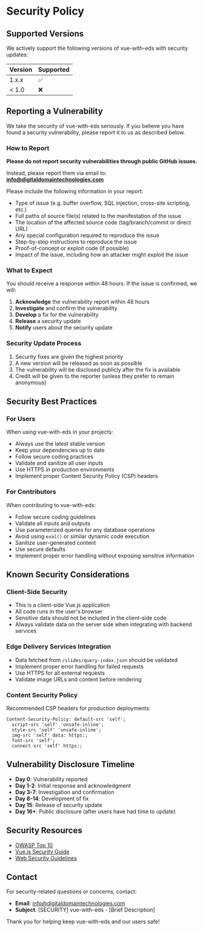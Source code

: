 # Security Policy

## Supported Versions

We actively support the following versions of vue-with-eds with security updates:

| Version | Supported          |
| ------- | ------------------ |
| 1.x.x   | :white_check_mark: |
| < 1.0   | :x:                |

## Reporting a Vulnerability

We take the security of vue-with-eds seriously. If you believe you have found a security vulnerability, please report it to us as described below.

### How to Report

**Please do not report security vulnerabilities through public GitHub issues.**

Instead, please report them via email to: **info@digitaldomaintechnologies.com**

Please include the following information in your report:
- Type of issue (e.g. buffer overflow, SQL injection, cross-site scripting, etc.)
- Full paths of source file(s) related to the manifestation of the issue
- The location of the affected source code (tag/branch/commit or direct URL)
- Any special configuration required to reproduce the issue
- Step-by-step instructions to reproduce the issue
- Proof-of-concept or exploit code (if possible)
- Impact of the issue, including how an attacker might exploit the issue

### What to Expect

You should receive a response within 48 hours. If the issue is confirmed, we will:

1. **Acknowledge** the vulnerability report within 48 hours
2. **Investigate** and confirm the vulnerability
3. **Develop** a fix for the vulnerability
4. **Release** a security update
5. **Notify** users about the security update

### Security Update Process

1. Security fixes are given the highest priority
2. A new version will be released as soon as possible
3. The vulnerability will be disclosed publicly after the fix is available
4. Credit will be given to the reporter (unless they prefer to remain anonymous)

## Security Best Practices

### For Users

When using vue-with-eds in your projects:

- Always use the latest stable version
- Keep your dependencies up to date
- Follow secure coding practices
- Validate and sanitize all user inputs
- Use HTTPS in production environments
- Implement proper Content Security Policy (CSP) headers

### For Contributors

When contributing to vue-with-eds:

- Follow secure coding guidelines
- Validate all inputs and outputs
- Use parameterized queries for any database operations
- Avoid using `eval()` or similar dynamic code execution
- Sanitize user-generated content
- Use secure defaults
- Implement proper error handling without exposing sensitive information

## Known Security Considerations

### Client-Side Security

- This is a client-side Vue.js application
- All code runs in the user's browser
- Sensitive data should not be included in the client-side code
- Always validate data on the server side when integrating with backend services

### Edge Delivery Services Integration

- Data fetched from `/slides/query-index.json` should be validated
- Implement proper error handling for failed requests
- Use HTTPS for all external requests
- Validate image URLs and content before rendering

### Content Security Policy

Recommended CSP headers for production deployments:

```
Content-Security-Policy: default-src 'self'; 
  script-src 'self' 'unsafe-inline'; 
  style-src 'self' 'unsafe-inline'; 
  img-src 'self' data: https:; 
  font-src 'self'; 
  connect-src 'self' https:;
```

## Vulnerability Disclosure Timeline

- **Day 0**: Vulnerability reported
- **Day 1-2**: Initial response and acknowledgment
- **Day 3-7**: Investigation and confirmation
- **Day 8-14**: Development of fix
- **Day 15**: Release of security update
- **Day 16+**: Public disclosure (after users have had time to update)

## Security Resources

- [OWASP Top 10](https://owasp.org/www-project-top-ten/)
- [Vue.js Security Guide](https://vuejs.org/guide/best-practices/security.html)
- [Web Security Guidelines](https://developer.mozilla.org/en-US/docs/Web/Security)

## Contact

For security-related questions or concerns, contact:
- **Email**: info@digitaldomaintechnologies.com
- **Subject**: [SECURITY] vue-with-eds - [Brief Description]

Thank you for helping keep vue-with-eds and our users safe!
